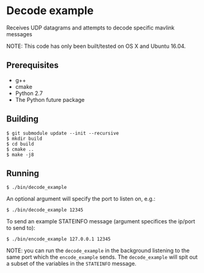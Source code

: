 # Decode example
Receives UDP datagrams and attempts to decode specific mavlink messages

NOTE: This code has only been built/tested on OS X and Ubuntu 16.04.

## Prerequisites
  - g++
  - cmake
  - Python 2.7
  - The Python future package

## Building

    $ git submodule update --init --recursive
    $ mkdir build
    $ cd build
    $ cmake ..
    $ make -j8

## Running

    $ ./bin/decode_example

An optional argument will specify the port to listen on, e.g.:

    $ ./bin/decode_example 12345

To send an example STATEINFO message (argument specifices the ip/port to send to):

    $ ./bin/encode_example 127.0.0.1 12345

NOTE: you can run the `decode_example` in the background listening to the same port which the `encode_example` sends.  The `decode_example` will spit out a subset of the variables in the `STATEINFO` message.
